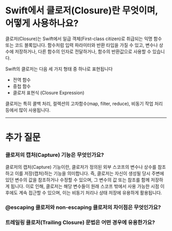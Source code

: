 # Swift에서 클로저(Closure)란 무엇이며, 어떻게 사용하나요?
클로저(Closure)는 Swift에서 일급 객체(First-class citizen)로 취급되는 익명 함수 또는 코드 블록입니다. 함수처럼 입력 파라미터와 반환 타입을 가질 수 있고, 변수나 상수에 저장하거나, 다른 함수의 인자로 전달하거나, 함수의 반환값으로 사용할 수 있습니다.

Swift의 클로저는 다음 세 가지 형태 중 하나로 표현됩니다

- 전역 함수
- 중첩 함수
- 클로저 표현식 (Closure Expression)

클로저는 특히 콜백 처리, 컬렉션의 고차함수(map, filter, reduce), 비동기 작업 처리 등에서 많이 사용됩니다.

---
# 추가 질문

### 클로저의 캡처(Capture) 기능은 무엇인가요?
클로저의 캡처(Capture) 기능이란, 클로저가 정의된 외부 스코프의 변수나 상수를 참조하고 이를 저장(캡처)하는 기능을 의미합니다.
즉, 클로저는 자신이 생성될 당시 주변에 있던 변수의 값을 참조하거나 수정할 수 있으며, 그 변수의 값 또는 참조를 함께 저장하게 됩니다.
이로 인해, 클로저는 해당 변수들이 원래 스코프 밖에서 사용 가능한 시점 이후에도 계속 접근할 수 있으며, 이는 비동기 처리나 상태 저장에 유용하게 활용됩니다.

### @escaping 클로저와 non-escaping 클로저의 차이점은 무엇인가요?
### 트레일링 클로저(Trailing Closure) 문법은 어떤 경우에 유용한가요?
